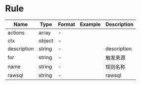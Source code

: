 # Rule





| Name | Type | Format | Example | Description |
| ---- | ---- | ------ | ------- | ----------- |
| actions | array |  -  |  |  |
| ctx | object |  -  |  |  |
| description | string |  -  |  | description |
| for | string |  -  |  | 触发来源 |
| name | string |  -  |  | 规则名称 |
| rawsql | string |  -  |  | rawsql |

